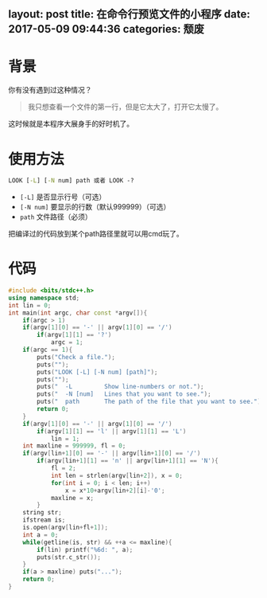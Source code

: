 layout: post
title: 在命令行预览文件的小程序
date: 2017-05-09 09:44:36
categories: 颓废
---
# 背景
你有没有遇到过这种情况？
> 我只想查看一个文件的第一行，但是它太大了，打开它太慢了。

这时候就是本程序大展身手的好时机了。

# 使用方法
```cmd
LOOK [-L] [-N num] path 或者 LOOK -?
```
- `[-L]` 是否显示行号（可选）
- `[-N num]` 要显示的行数（默认999999）（可选）
- `path` 文件路径（必须）

把编译过的代码放到某个path路径里就可以用cmd玩了。



# 代码
```cpp
#include <bits/stdc++.h>
using namespace std;
int lin = 0;
int main(int argc, char const *argv[]){
	if(argc > 1)
	if(argv[1][0] == '-' || argv[1][0] == '/')
		if(argv[1][1] == '?')
			argc = 1;
	if(argc == 1){
		puts("Check a file.");
		puts("");
		puts("LOOK [-L] [-N num] [path]");
		puts("");
		puts("  -L         Show line-numbers or not.");
		puts("  -N [num]   Lines that you want to see.");
		puts("  path       The path of the file that you want to see.");
		return 0;
	}
	if(argv[1][0] == '-' || argv[1][0] == '/')
		if(argv[1][1] == 'l' || argv[1][1] == 'L')
			lin = 1;
	int maxline = 999999, fl = 0;
	if(argv[lin+1][0] == '-' || argv[lin+1][0] == '/')
		if(argv[lin+1][1] == 'n' || argv[lin+1][1] == 'N'){
			fl = 2;
			int len = strlen(argv[lin+2]), x = 0;
			for(int i = 0; i < len; i++)
				x = x*10+argv[lin+2][i]-'0';
			maxline = x;
		}
	string str;
	ifstream is;
	is.open(argv[lin+fl+1]);
	int a = 0;
	while(getline(is, str) && ++a <= maxline){
		if(lin) printf("%6d: ", a);
		puts(str.c_str());
	}
	if(a > maxline) puts("...");
	return 0;
}
```